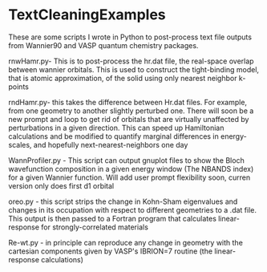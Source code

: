 # TextCleaningExamples


These are some scripts I wrote in Python to post-process text file outputs from Wannier90 and VASP quantum chemistry packages. 

rnwHamr.py- This is to post-process the hr.dat file, the real-space overlap between wannier orbitals. This is used to 
construct
the tight-binding model, that is atomic approximation, of the solid using only nearest neighbor k-points

rndHamr.py- this takes the difference between Hr.dat files. For example, from one geometry to another slightly perturbed one.
There will soon be a new prompt and loop to get rid of orbitals that are virtually unaffected by perturbations in a given
direction. This can speed up Hamiltonian calculations and be modified to quantify marginal differences in energy-scales,
and hopefully next-nearest-neighbors one day

WannProfiler.py - This script can output gnuplot files to show the Bloch wavefunction composition in a given energy window 
(The NBANDS index) for a given Wannier function. Will add user prompt flexibility soon, curren version only does first d1 
orbital

oreo.py - this script strips the change in Kohn-Sham eigenvalues and changes in its occupation with respect to different 
geometries to a .dat file. This output is then passed 
to a Fortran program that calculates linear-response for strongly-correlated materials

Re-wt.py - in principle can reproduce any change in geometry with the cartesian components given by VASP's IBRION=7 routine
(the linear-response calculations)

